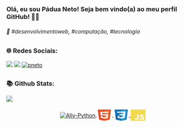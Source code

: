 <h3> Olá, eu sou Pádua Neto!  Seja bem vindo(a) ao meu perfil GitHub! 👋🏻 </h3>  
<h4></h4>   
           
<h6> 💫 #desenvolvimentoweb, #computação, #tecnologia </h6>
   
## 
  
<h3> 🌐 Redes Sociais: <br></h3> 

<div>  
  
   <a href="https://www.linkedin.com/in/jose-de-padua/" target="_blank"><img src="https://img.shields.io/badge/-LinkedIn-%230077B5?style=for-the-badge&logo=linkedin&logoColor=white" target="_blank"></a>
   <a href = "paduacn@gmail.com"><img src="https://img.shields.io/badge/Gmail-D14836?style=for-the-badge&logo=gmail&logoColor=white" target="_blank"></a>
   <a href="https://www.codewars.com/users/pneto" target="blank"><img src="https://www.codewars.com/users/pneto/badges/micro" alt="pneto"></a>
 
##
 
<h3> 📚 Github Stats: <br></h3>
  
<div>
  <a href="[https://https://github.com/jotapn](https://github.com/jotapn)"> 
  <img height="150em" src="https://github-readme-stats.vercel.app/api/top-langs/?username=jotapn&layout=compact&langs_count=16&theme=tokyonight"/>
</div>

<br>
  
<div align="center" style="display: inline_block">
  <img align="center" alt="Ally-Python" height="40" width="50" src="https://cdn.jsdelivr.net/gh/devicons/devicon/icons/python/python-original-wordmark.svg" /> 
  <img align="center" alt="Ally-HTML" height="30" width="40" src="https://raw.githubusercontent.com/devicons/devicon/master/icons/html5/html5-original.svg">
  <img align="center" alt="Ally-CSS" height="30" width="40" src="https://raw.githubusercontent.com/devicons/devicon/master/icons/css3/css3-original.svg">
  <img align="center" alt="Ally-Js" height="30" width="40" src="https://raw.githubusercontent.com/devicons/devicon/master/icons/javascript/javascript-plain.svg">
</div>
    
  
 
